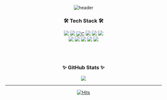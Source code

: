 <div align=center>

![header](https://capsule-render.vercel.app/api?type=waving&color=auto&height=300&section=header&text=HaeMi%20Choi&fontSize=90)

<h3>🛠 Tech Stack 🛠</h3>
<img src="https://img.shields.io/badge/Java-007396.svg?style=flat-square&logo=java&logoColor=white"/>
<img src="https://img.shields.io/badge/Python-3766AB?style=flat-square&logo=Python&logoColor=white"/>
<img alt="C" src="https://img.shields.io/badge/C++-00599C.svg?&style-for-the-badge&logo=C%2B%2B&logoColor=white"/>
<img src="https://img.shields.io/badge/JavaScript-F7DF1E.svg?style=flat-square&logo=JavaScript&logoColor=white"/>
<img src="https://img.shields.io/badge/Spring-6DB33F?style=flat&logo=Spring&logoColor=white" />
<img src="https://img.shields.io/badge/MySQL-4479A1.svg?&style-for-the-badge&logo=MySQL&logoColor=white"/>
<br>
<img src="https://img.shields.io/badge/Git-F05032.svg?&style-for-the-badge&logo=Git&logoColor=white"/>
<img src="https://img.shields.io/badge/GitHub-181717.svg?&style-for-the-badge&logo=GitHub&logoColor=white"/> 
<img src="https://img.shields.io/badge/GitLab-FC6D26.svg?&style-for-the-badge&logo=GitLab&logoColor=white"/>
<img src="https://img.shields.io/badge/Jira-0052CC.svg?&style-for-the-badge&logo=Jira&logoColor=white"/>
<img src="https://img.shields.io/badge/Slack-4A154B.svg?&style-for-the-badge&logo=Slack&logoColor=white"/>

<br><br>

<h3>✨ GitHub Stats ✨</h3>
<img src="https://github-readme-stats.vercel.app/api?username=chogoal&show_icons=true">

<!--
<br><br>

<h3>🏆 BOJ Rank 🏆</h3>
[![Solved.ac 프로필](http://mazassumnida.wtf/api/v2/generate_badge?boj=goal961)](https://solved.ac/goal961)
-->

<br>

---
[![Hits](https://hits.seeyoufarm.com/api/count/incr/badge.svg?url=https%3A%2F%2Fgithub.com%2Fchogoal&count_bg=%2372A7DB&title_bg=%23555555&icon=&icon_color=%23E7E7E7&title=hits&edge_flat=false)](https://github.com/chogoal)

</div>
